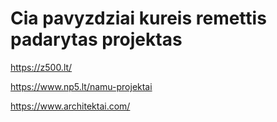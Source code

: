 # Cia pavyzdziai kureis remettis padarytas projektas

https://z500.lt/

https://www.np5.lt/namu-projektai

https://www.architektai.com/
